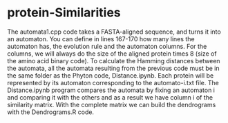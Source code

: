 # protein-Similarities
The automata1.cpp code takes a FASTA-aligned sequence, and turns it into an automaton. You can define in lines 167-170 how many lines the automaton has, the evolution rule and the automaton columns. For the columns, we will always do the size of the aligned protein times 8 (size of the amino acid binary code).
To calculate the Hamming distances between the automata, all the automata resulting from the previous code must be in the same folder as the Phyton code, Distance.ipynb. Each  protein will be represented by its automaton corresponding to the automato-i.txt file. The Distance.ipynb program compares the automata by fixing an automaton i and comparing  it with the others and as a result we have column i of the similarity matrix.
With the complete matrix we can build the dendrograms with the Dendrograms.R code. 

